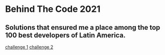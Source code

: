 # Behind The Code 2021

## Solutions that ensured me a place among the top 100 best developers of Latin America.

[challenge 1](desafio1/README.md)
[challenge 2](desafio2/README.md)
